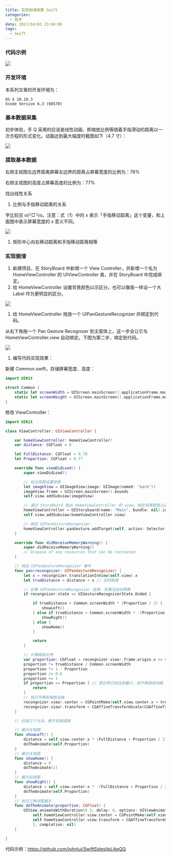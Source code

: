 ```yaml
---
title: 实现侧滑效果 Swift
categories:
  - 技术
date: 2017/04/03 23:04:06
tags:
  - Swift
---
```


### 代码示例

![](http://pics.naaln.com/blog/2019-01-14-032117.gif-basicBlog)

### 开发环境

本系列文章的开发环境为：

```
OS X 10.10.3
Xcode Version 6.3 (6D570)
```

### 基本数据采集

初步体验，手 Q 采用的应该是线性动画，即缩放比例等随着手指滑动的距离以一次方程的形式变化。动画达到最大幅度时截图如下（4.7 寸）：

![](http://pics.naaln.com/blog/2019-01-14-032118.jpg-basicBlog)

### 提取基本数据

右侧主视图左边界距离屏幕左边界的距离占屏幕宽度的比例为：78%

右侧主视图的高度占屏幕高度的比例为：77%

找出线性关系

1. 比例与手指移动距离的关系

字比较丑 o(╯□╰)o。注意：式（1）中的 x 表示「手指移动距离」这个变量，和上面图中表示屏幕宽度的 x 意义不同。

![](http://pics.naaln.com/blog/2019-01-14-032119.jpg-basicBlog)

1. 矩形中心向右移动距离和手指移动距离相等

### 实现侧滑

1. 新建项目，在 StoryBoard 中新增一个 View Controller，并新增一个名为 HomeViewController 的 UIViewController 类，并在 StoryBoard 中完成绑定。
2. 给 HomeViewController 设置背景颜色以示区分。也可以像我一样设一个大 Label 作为更明显的区分。

![](http://pics.naaln.com/blog/2019-01-14-32120.jpg-basicBlog)

1. 给 HomeViewController 拖放一个 UIPanGestureRecognizer 并绑定到代码。

从右下角拖一个 Pan Gesture Recognizer 到主窗体上，这一步会让它与 HomeViewController.view 自动绑定。下图为第二步，绑定到代码。

![](http://pics.naaln.com/blog/2019-01-14-032121.jpg-basicBlog)

1. 编写代码实现效果：

新建 Common.swift，存储屏幕宽度、高度：

```swift
import UIKit

struct Common {
    static let screenWidth = UIScreen.mainScreen().applicationFrame.maxX
    static let screenHeight = UIScreen.mainScreen().applicationFrame.maxY
}
```

修改 ViewController：

```swift
import UIKit

class ViewController: UIViewController {

    var homeViewController: HomeViewController!
    var distance: CGFloat = 0

    let FullDistance: CGFloat = 0.78
    let Proportion: CGFloat = 0.77

    override func viewDidLoad() {
        super.viewDidLoad()

        // 给主视图设置背景
        let imageView = UIImageView(image: UIImage(named: "back"))
        imageView.frame = UIScreen.mainScreen().bounds
        self.view.addSubview(imageView)

        // 通过 StoryBoard 取出 HomeViewController 的 view，放在背景视图上面
        homeViewController = UIStoryboard(name: "Main", bundle: nil).instantiateViewControllerWithIdentifier("HomeViewController") as! HomeViewController
        self.view.addSubview(homeViewController.view)

        // 绑定 UIPanGestureRecognizer
        homeViewController.panGesture.addTarget(self, action: Selector("pan:"))
    }

    override func didReceiveMemoryWarning() {
        super.didReceiveMemoryWarning()
        // Dispose of any resources that can be recreated.
    }

    // 响应 UIPanGestureRecognizer 事件
    func pan(recongnizer: UIPanGestureRecognizer) {
        let x = recongnizer.translationInView(self.view).x
        let trueDistance = distance + x // 实时距离

        // 如果 UIPanGestureRecognizer 结束，则激活自动停靠
        if recongnizer.state == UIGestureRecognizerState.Ended {

            if trueDistance > Common.screenWidth * (Proportion / 3) {
                showLeft()
            } else if trueDistance < Common.screenWidth * -(Proportion / 3) {
                showRight()
            } else {
                showHome()
            }

            return
        }

        // 计算缩放比例
        var proportion: CGFloat = recongnizer.view!.frame.origin.x >= 0 ? -1 : 1
        proportion *= trueDistance / Common.screenWidth
        proportion *= 1 - Proportion
        proportion /= 0.6
        proportion += 1
        if proportion <= Proportion { // 若比例已经达到最小，则不再继续动画
            return
        }
        // 执行平移和缩放动画
        recongnizer.view!.center = CGPointMake(self.view.center.x + trueDistance, self.view.center.y)
        recongnizer.view!.transform = CGAffineTransformScale(CGAffineTransformIdentity, proportion, proportion)
    }

    // 封装三个方法，便于后期调用

    // 展示左视图
    func showLeft() {
        distance = self.view.center.x * (FullDistance + Proportion / 2)
        doTheAnimate(self.Proportion)
    }
    // 展示主视图
    func showHome() {
        distance = 0
        doTheAnimate(1)
    }
    // 展示右视图
    func showRight() {
        distance = self.view.center.x * -(FullDistance + Proportion / 2)
        doTheAnimate(self.Proportion)
    }
    // 执行三种试图展示
    func doTheAnimate(proportion: CGFloat) {
        UIView.animateWithDuration(0.3, delay: 0, options: UIViewAnimationOptions.CurveEaseInOut, animations: { () -> Void in
            self.homeViewController.view.center = CGPointMake(self.view.center.x + self.distance, self.view.center.y)
            self.homeViewController.view.transform = CGAffineTransformScale(CGAffineTransformIdentity, proportion, proportion)
            }, completion: nil)
    }

}
```

代码示例：https://github.com/johnlui/SwiftSideslipLikeQQ
